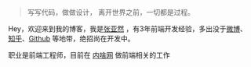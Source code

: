 > 写写代码，做做设计，
> 离开世界之前，一切都是过程。

Hey，欢迎来到我的博客，我是<a href="http://www.zhangyaran.cn/zhangYaRanFunday.github.io" target="_blank">张亚然</a>
，有3年前端开发经验，多出没于<a href="https://weibo.com/u/5138674825" target="_blank">微博</a>、
<a href="https://www.zhihu.com/people/xiang-zhi-yu-shen-dong" target="_blank">知乎</a>、<a href="https://github.com/zhangYaRan/" target="_blank">Github</a> 等地带，绝招尚在开发中。


职业是前端工程师，目前在 <a href="https://www.neisha.cc/" target="_blank">内啥网</a> 做前端相关的工作


<script type="text/javascript">
	$(document).ready(function() {
	    //为超链接加上target='_blank'属性
		$('a[href^="http"]').each(function() {
			$(this).attr('target', '_blank');
		});
	});
</script>